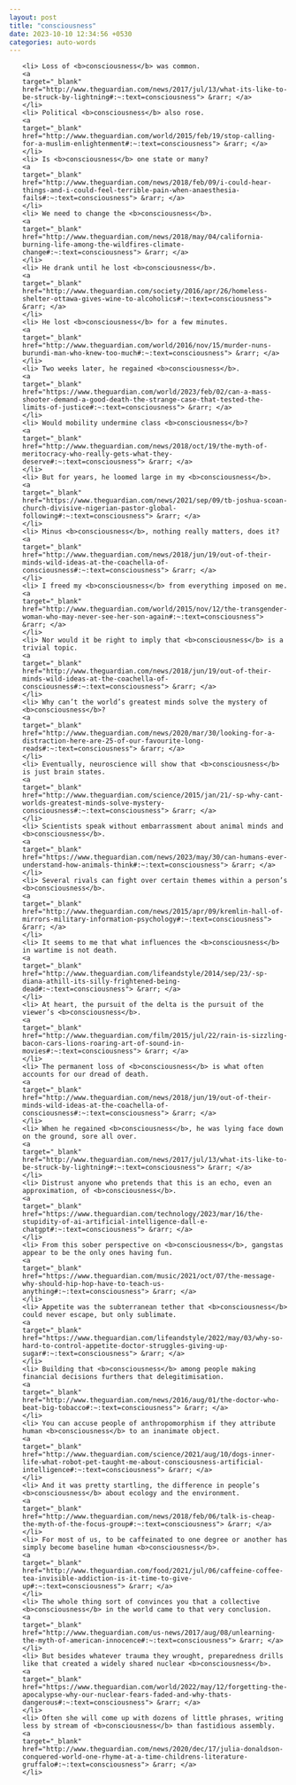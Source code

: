 ```yaml
---
layout: post
title: "consciousness"
date: 2023-10-10 12:34:56 +0530
categories: auto-words
---
```

<ol>

    <li> Loss of <b>consciousness</b> was common.
    <a 
    target="_blank" 
    href="http://www.theguardian.com/news/2017/jul/13/what-its-like-to-be-struck-by-lightning#:~:text=consciousness"> &rarr; </a>
    </li>
    <li> Political <b>consciousness</b> also rose.
    <a 
    target="_blank" 
    href="http://www.theguardian.com/world/2015/feb/19/stop-calling-for-a-muslim-enlightenment#:~:text=consciousness"> &rarr; </a>
    </li>
    <li> Is <b>consciousness</b> one state or many?
    <a 
    target="_blank" 
    href="http://www.theguardian.com/news/2018/feb/09/i-could-hear-things-and-i-could-feel-terrible-pain-when-anaesthesia-fails#:~:text=consciousness"> &rarr; </a>
    </li>
    <li> We need to change the <b>consciousness</b>.
    <a 
    target="_blank" 
    href="http://www.theguardian.com/news/2018/may/04/california-burning-life-among-the-wildfires-climate-change#:~:text=consciousness"> &rarr; </a>
    </li>
    <li> He drank until he lost <b>consciousness</b>.
    <a 
    target="_blank" 
    href="http://www.theguardian.com/society/2016/apr/26/homeless-shelter-ottawa-gives-wine-to-alcoholics#:~:text=consciousness"> &rarr; </a>
    </li>
    <li> He lost <b>consciousness</b> for a few minutes.
    <a 
    target="_blank" 
    href="http://www.theguardian.com/world/2016/nov/15/murder-nuns-burundi-man-who-knew-too-much#:~:text=consciousness"> &rarr; </a>
    </li>
    <li> Two weeks later, he regained <b>consciousness</b>.
    <a 
    target="_blank" 
    href="https://www.theguardian.com/world/2023/feb/02/can-a-mass-shooter-demand-a-good-death-the-strange-case-that-tested-the-limits-of-justice#:~:text=consciousness"> &rarr; </a>
    </li>
    <li> Would mobility undermine class <b>consciousness</b>?
    <a 
    target="_blank" 
    href="http://www.theguardian.com/news/2018/oct/19/the-myth-of-meritocracy-who-really-gets-what-they-deserve#:~:text=consciousness"> &rarr; </a>
    </li>
    <li> But for years, he loomed large in my <b>consciousness</b>.
    <a 
    target="_blank" 
    href="https://www.theguardian.com/news/2021/sep/09/tb-joshua-scoan-church-divisive-nigerian-pastor-global-following#:~:text=consciousness"> &rarr; </a>
    </li>
    <li> Minus <b>consciousness</b>, nothing really matters, does it?
    <a 
    target="_blank" 
    href="http://www.theguardian.com/news/2018/jun/19/out-of-their-minds-wild-ideas-at-the-coachella-of-consciousness#:~:text=consciousness"> &rarr; </a>
    </li>
    <li> I freed my <b>consciousness</b> from everything imposed on me.
    <a 
    target="_blank" 
    href="http://www.theguardian.com/world/2015/nov/12/the-transgender-woman-who-may-never-see-her-son-again#:~:text=consciousness"> &rarr; </a>
    </li>
    <li> Nor would it be right to imply that <b>consciousness</b> is a trivial topic.
    <a 
    target="_blank" 
    href="http://www.theguardian.com/news/2018/jun/19/out-of-their-minds-wild-ideas-at-the-coachella-of-consciousness#:~:text=consciousness"> &rarr; </a>
    </li>
    <li> Why can’t the world’s greatest minds solve the mystery of <b>consciousness</b>?
    <a 
    target="_blank" 
    href="http://www.theguardian.com/news/2020/mar/30/looking-for-a-distraction-here-are-25-of-our-favourite-long-reads#:~:text=consciousness"> &rarr; </a>
    </li>
    <li> Eventually, neuroscience will show that <b>consciousness</b> is just brain states.
    <a 
    target="_blank" 
    href="http://www.theguardian.com/science/2015/jan/21/-sp-why-cant-worlds-greatest-minds-solve-mystery-consciousness#:~:text=consciousness"> &rarr; </a>
    </li>
    <li> Scientists speak without embarrassment about animal minds and <b>consciousness</b>.
    <a 
    target="_blank" 
    href="https://www.theguardian.com/news/2023/may/30/can-humans-ever-understand-how-animals-think#:~:text=consciousness"> &rarr; </a>
    </li>
    <li> Several rivals can fight over certain themes within a person’s <b>consciousness</b>.
    <a 
    target="_blank" 
    href="http://www.theguardian.com/news/2015/apr/09/kremlin-hall-of-mirrors-military-information-psychology#:~:text=consciousness"> &rarr; </a>
    </li>
    <li> It seems to me that what influences the <b>consciousness</b> in wartime is not death.
    <a 
    target="_blank" 
    href="http://www.theguardian.com/lifeandstyle/2014/sep/23/-sp-diana-athill-its-silly-frightened-being-dead#:~:text=consciousness"> &rarr; </a>
    </li>
    <li> At heart, the pursuit of the delta is the pursuit of the viewer’s <b>consciousness</b>.
    <a 
    target="_blank" 
    href="http://www.theguardian.com/film/2015/jul/22/rain-is-sizzling-bacon-cars-lions-roaring-art-of-sound-in-movies#:~:text=consciousness"> &rarr; </a>
    </li>
    <li> The permanent loss of <b>consciousness</b> is what often accounts for our dread of death.
    <a 
    target="_blank" 
    href="http://www.theguardian.com/news/2018/jun/19/out-of-their-minds-wild-ideas-at-the-coachella-of-consciousness#:~:text=consciousness"> &rarr; </a>
    </li>
    <li> When he regained <b>consciousness</b>, he was lying face down on the ground, sore all over.
    <a 
    target="_blank" 
    href="http://www.theguardian.com/news/2017/jul/13/what-its-like-to-be-struck-by-lightning#:~:text=consciousness"> &rarr; </a>
    </li>
    <li> Distrust anyone who pretends that this is an echo, even an approximation, of <b>consciousness</b>.
    <a 
    target="_blank" 
    href="https://www.theguardian.com/technology/2023/mar/16/the-stupidity-of-ai-artificial-intelligence-dall-e-chatgpt#:~:text=consciousness"> &rarr; </a>
    </li>
    <li> From this sober perspective on <b>consciousness</b>, gangstas appear to be the only ones having fun.
    <a 
    target="_blank" 
    href="https://www.theguardian.com/music/2021/oct/07/the-message-why-should-hip-hop-have-to-teach-us-anything#:~:text=consciousness"> &rarr; </a>
    </li>
    <li> Appetite was the subterranean tether that <b>consciousness</b> could never escape, but only sublimate.
    <a 
    target="_blank" 
    href="https://www.theguardian.com/lifeandstyle/2022/may/03/why-so-hard-to-control-appetite-doctor-struggles-giving-up-sugar#:~:text=consciousness"> &rarr; </a>
    </li>
    <li> Building that <b>consciousness</b> among people making financial decisions furthers that delegitimisation.
    <a 
    target="_blank" 
    href="http://www.theguardian.com/news/2016/aug/01/the-doctor-who-beat-big-tobacco#:~:text=consciousness"> &rarr; </a>
    </li>
    <li> You can accuse people of anthropomorphism if they attribute human <b>consciousness</b> to an inanimate object.
    <a 
    target="_blank" 
    href="http://www.theguardian.com/science/2021/aug/10/dogs-inner-life-what-robot-pet-taught-me-about-consciousness-artificial-intelligence#:~:text=consciousness"> &rarr; </a>
    </li>
    <li> And it was pretty startling, the difference in people’s <b>consciousness</b> about ecology and the environment.
    <a 
    target="_blank" 
    href="http://www.theguardian.com/news/2018/feb/06/talk-is-cheap-the-myth-of-the-focus-group#:~:text=consciousness"> &rarr; </a>
    </li>
    <li> For most of us, to be caffeinated to one degree or another has simply become baseline human <b>consciousness</b>.
    <a 
    target="_blank" 
    href="http://www.theguardian.com/food/2021/jul/06/caffeine-coffee-tea-invisible-addiction-is-it-time-to-give-up#:~:text=consciousness"> &rarr; </a>
    </li>
    <li> The whole thing sort of convinces you that a collective <b>consciousness</b> in the world came to that very conclusion.
    <a 
    target="_blank" 
    href="http://www.theguardian.com/us-news/2017/aug/08/unlearning-the-myth-of-american-innocence#:~:text=consciousness"> &rarr; </a>
    </li>
    <li> But besides whatever trauma they wrought, preparedness drills like that created a widely shared nuclear <b>consciousness</b>.
    <a 
    target="_blank" 
    href="https://www.theguardian.com/world/2022/may/12/forgetting-the-apocalypse-why-our-nuclear-fears-faded-and-why-thats-dangerous#:~:text=consciousness"> &rarr; </a>
    </li>
    <li> Often she will come up with dozens of little phrases, writing less by stream of <b>consciousness</b> than fastidious assembly.
    <a 
    target="_blank" 
    href="http://www.theguardian.com/news/2020/dec/17/julia-donaldson-conquered-world-one-rhyme-at-a-time-childrens-literature-gruffalo#:~:text=consciousness"> &rarr; </a>
    </li>